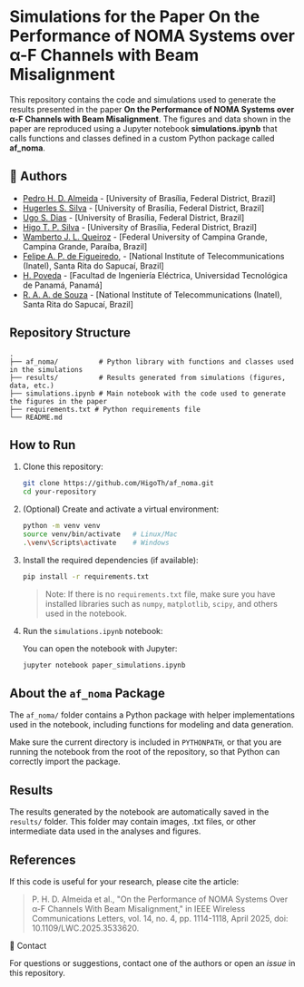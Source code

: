 # Simulations for the Paper **On the Performance of NOMA Systems over α-F Channels with Beam Misalignment**

This repository contains the code and simulations used to generate the results presented in the paper **On the Performance of NOMA Systems over α-F Channels with Beam Misalignment**. The figures and data shown in the paper are reproduced using a Jupyter notebook **simulations.ipynb** that calls functions and classes defined in a custom Python package called **af_noma**.

## 👥 Authors

- [Pedro H. D. Almeida](phdornelas.almeida@gmail.com) - [University of Brasília, Federal District, Brazil]
- [Hugerles S. Silva](hugerles.silva@unb.br) - [University of Brasília, Federal District, Brazil]
- [Ugo S. Dias](udias@unb.br) - [University of Brasília, Federal District, Brazil]
- [Higo T. P. Silva](higo.silva@unb.br) - [University of Brasília, Federal District, Brazil]
- [Wamberto J. L. Queiroz](wamberto@dee.ufcg.edu.br) - [Federal University of Campina Grande, Campina Grande, Paraíba, Brazil]
- [Felipe A. P. de Figueiredo,](felipe.figueiredo@inatel.br) - [National Institute of Telecommunications (Inatel), Santa Rita do Sapucaí, Brazil]
- [H. Poveda](hector.poveda@utp.ac.pa) - [Facultad de Ingeniería Eléctrica, Universidad Tecnológica de Panamá, Panamá]
- [R. A. A. de Souza](rausley@inatel.br) - [National Institute of Telecommunications (Inatel), Santa Rita do Sapucaí, Brazil]


## Repository Structure

```
.
├── af_noma/          # Python library with functions and classes used in the simulations
├── results/          # Results generated from simulations (figures, data, etc.)
├── simulations.ipynb # Main notebook with the code used to generate the figures in the paper
├── requirements.txt # Python requirements file
└── README.md
```

## How to Run

1. Clone this repository:

   ```bash
   git clone https://github.com/HigoTh/af_noma.git
   cd your-repository
   ```

2. (Optional) Create and activate a virtual environment:

   ```bash
   python -m venv venv
   source venv/bin/activate   # Linux/Mac
   .\venv\Scripts\activate    # Windows
   ```

3. Install the required dependencies (if available):

   ```bash
   pip install -r requirements.txt
   ```

   > Note: If there is no `requirements.txt` file, make sure you have installed libraries such as `numpy`, `matplotlib`, `scipy`, and others used in the notebook.

4. Run the `simulations.ipynb` notebook:

   You can open the notebook with Jupyter:

   ```bash
   jupyter notebook paper_simulations.ipynb
   ```

## About the `af_noma` Package

The `af_noma/` folder contains a Python package with helper implementations used in the notebook, including functions for modeling and data generation.

Make sure the current directory is included in `PYTHONPATH`, or that you are running the notebook from the root of the repository, so that Python can correctly import the package.

## Results

The results generated by the notebook are automatically saved in the `results/` folder. This folder may contain images, .txt files, or other intermediate data used in the analyses and figures.

## References

If this code is useful for your research, please cite the article:

> P. H. D. Almeida et al., "On the Performance of NOMA Systems Over α-F Channels With Beam Misalignment," in IEEE Wireless Communications Letters, vol. 14, no. 4, pp. 1114-1118, April 2025, doi: 10.1109/LWC.2025.3533620. 

📧 Contact

For questions or suggestions, contact one of the authors or open an *issue* in this repository.